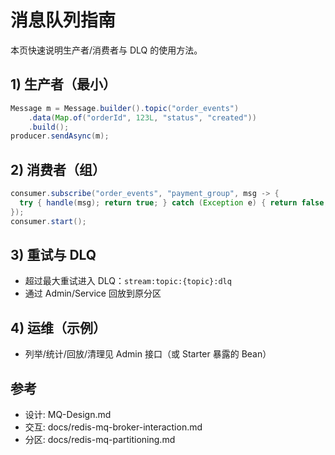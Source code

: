 # 消息队列指南

本页快速说明生产者/消费者与 DLQ 的使用方法。

## 1) 生产者（最小）
```java
Message m = Message.builder().topic("order_events")
    .data(Map.of("orderId", 123L, "status", "created"))
    .build();
producer.sendAsync(m);
```

## 2) 消费者（组）
```java
consumer.subscribe("order_events", "payment_group", msg -> {
  try { handle(msg); return true; } catch (Exception e) { return false; }
});
consumer.start();
```

## 3) 重试与 DLQ
- 超过最大重试进入 DLQ：`stream:topic:{topic}:dlq`
- 通过 Admin/Service 回放到原分区

## 4) 运维（示例）
- 列举/统计/回放/清理见 Admin 接口（或 Starter 暴露的 Bean）

## 参考
- 设计: MQ-Design.md
- 交互: docs/redis-mq-broker-interaction.md
- 分区: docs/redis-mq-partitioning.md
